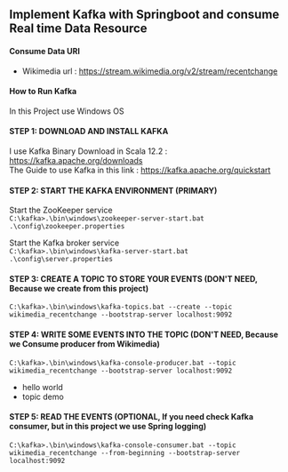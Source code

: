 ## Implement Kafka with Springboot and consume Real time Data Resource

#### Consume Data URI
- Wikimedia url : https://stream.wikimedia.org/v2/stream/recentchange

#### How to Run Kafka
In this Project use Windows OS

#### STEP 1: DOWNLOAD AND INSTALL KAFKA
I use Kafka Binary Download in Scala 12.2 : https://kafka.apache.org/downloads <br>
The Guide to use Kafka in this link : https://kafka.apache.org/quickstart

#### STEP 2: START THE KAFKA ENVIRONMENT (PRIMARY)
Start the ZooKeeper service <br>
`C:\kafka>.\bin\windows\zookeeper-server-start.bat .\config\zookeeper.properties`

Start the Kafka broker service <br>
`C:\kafka>.\bin\windows\kafka-server-start.bat .\config\server.properties`

#### STEP 3: CREATE A TOPIC TO STORE YOUR EVENTS (DON'T NEED, Because we create from this project) <br>
`C:\kafka>.\bin\windows\kafka-topics.bat --create --topic wikimedia_recentchange --bootstrap-server localhost:9092`

#### STEP 4: WRITE SOME EVENTS INTO THE TOPIC (DON'T NEED, Because we Consume producer from Wikimedia)<br>
`C:\kafka>.\bin\windows\kafka-console-producer.bat --topic wikimedia_recentchange --bootstrap-server localhost:9092`
- hello world
- topic demo

#### STEP 5:  READ THE EVENTS (OPTIONAL, If you need check Kafka consumer, but in this project we use Spring logging)<br>
`C:\kafka>.\bin\windows\kafka-console-consumer.bat --topic wikimedia_recentchange --from-beginning --bootstrap-server localhost:9092`

